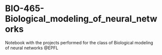 # BIO-465-Biological_modeling_of_neural_networks
Notebook with the projects performed for the class of Biological modeling of neural networks @EPFL
